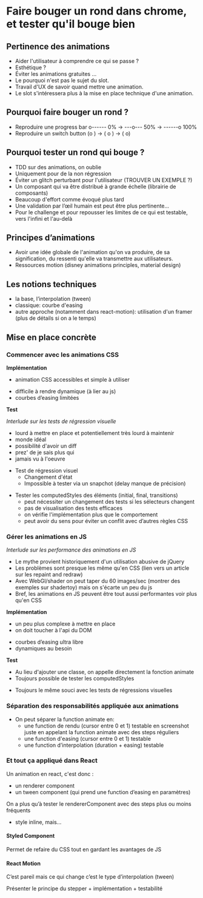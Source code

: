 Faire bouger un rond dans chrome, et tester qu'il bouge bien
============================================================

Pertinence des animations
-------------------------
+ Aider l'utilisateur à comprendre ce qui se passe ?
+ Esthétique ?
+ Éviter les animations gratuites ...
+ Le pourquoi n'est pas le sujet du slot.
+ Travail d'UX de savoir quand mettre une animation.
+ Le slot s'intéressera plus à la mise en place technique d'une animation.

Pourquoi faire bouger un rond ?
-------------------------------
+ Reproduire une progress bar o------ 0% -> ---o--- 50% -> ------o 100%
+ Reproduire un switch button (o  ) -> ( o ) -> (  o)

Pourquoi tester un rond qui bouge ?
----------------------------------
+ TDD sur des animations, on oublie
+ Uniquement pour de la non régression
+ Éviter un glitch perturbant pour l'utilisateur (TROUVER UN EXEMPLE ?)
+ Un composant qui va être distribué à grande échelle (librairie de composants)
+ Beaucoup d'effort comme évoqué plus tard
+ Une validation par l’œil humain est peut être plus pertinente...
+ Pour le challenge et pour repousser les limites de ce qui est testable, vers l'infini et l'au-delà

Principes d’animations
----------------------
+ Avoir une idée globale de l'animation qu'on va produire, de sa signification, du ressenti qu'elle va transmettre aux utilisateurs.
+ Ressources motion (disney animations principles, material design)

Les notions techniques
----------------------
+ la base, l’interpolation (tween)
+ classique: courbe d'easing
+ autre approche (notamment dans react-motion): utilisation d'un framer (plus de détails si on a le temps)

Mise en place concrète
----------------------

### Commencer avec les animations CSS

**Implémentation**

+ animation CSS accessibles et simple à utiliser
- difficile à rendre dynamique (à lier au js)
- courbes d’easing limitées

**Test**

*Interlude sur les tests de régression visuelle*
+ lourd à mettre en place et potentiellement très lourd à maintenir
+ monde idéal
+ possibilité d'avoir un diff
+ prez' de je sais plus qui
+ jamais vu à l'oeuvre

- Test de régression visuel
	+ Changement d'état
	- Impossible à tester via un snapchot (delay manque de précision)

+ Tester les computedStyles des éléments (initial, final, transitions)
	- peut nécessiter un changement des tests si les sélecteurs changent
	- pas de visualisation des tests efficaces
	- on vérifie l'implémentation plus que le comportement
	+ peut avoir du sens pour éviter un conflit avec d’autres règles CSS

### Gérer les animations en JS

*Interlude sur les performance des animations en JS*
+ Le mythe provient historiquement d'un utilisation abusive de jQuery
+ Les problèmes sont presque les même qu'en CSS (lien vers un article sur les repaint and redraw)
+ Avec WebGl/shader on peut taper du 60 images/sec (montrer des exemples sur shadertoy) mais on s'écarte un peu du js
+ Bref, les animations en JS peuvent être tout aussi performantes voir plus qu'en CSS

**Implémentation**

- un peu plus complexe à mettre en place
- on doit toucher à l'api du DOM
+ courbes d’easing ultra libre
+ dynamiques au besoin

**Test**

+ Au lieu d'ajouter une classe, on appelle directement la fonction animate
+ Toujours possible de tester les computedStyles
- Toujours le même souci avec les tests de régressions visuelles

### Séparation des responsabilités appliquée aux animations

+ On peut séparer la function animate en:
	+ une function de rendu (cursor entre 0 et 1) testable en screenshot juste en appelant la function animate avec des steps réguliers
	+ une function d'easing (cursor entre 0 et 1) testable
	+ une function d’interpolation (duration + easing) testable

### Et tout ça appliqué dans React

Un animation en react, c'est donc :
+ un renderer component
+ un tween component (qui prend une function d’easing en paramètres)

On a plus qu’à tester le rendererComponent avec des steps plus ou moins fréquents

- style inline, mais...

#### Styled Component

Permet de refaire du CSS tout en gardant les avantages de JS

#### React Motion

C’est pareil mais ce qui change c’est le type d’interpolation (tween)

Présenter le principe du stepper + implémentation + testabilité

